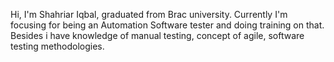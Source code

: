 Hi, I'm Shahriar Iqbal, graduated from Brac university. Currently I'm focusing for being an Automation Software tester and doing training on that. 
Besides i have knowledge of manual testing, concept of agile, software testing methodologies.
